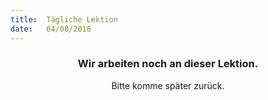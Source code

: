```yaml
---
title:  Tägliche Lektion
date:   04/08/2018
---
```


### <center>Wir arbeiten noch an dieser Lektion.</center>
<center>Bitte komme später zurück.</center>